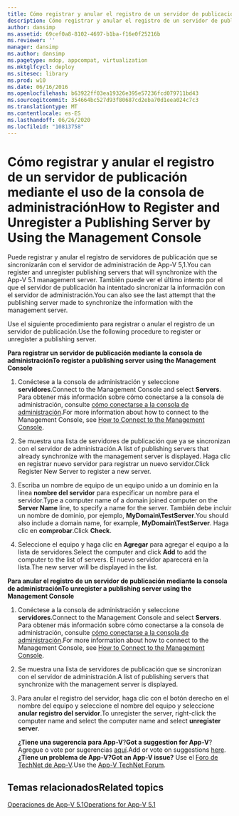 ```yaml
---
title: Cómo registrar y anular el registro de un servidor de publicación mediante el uso de la consola de administración
description: Cómo registrar y anular el registro de un servidor de publicación mediante el uso de la consola de administración
author: dansimp
ms.assetid: 69cef0a8-8102-4697-b1ba-f16e0f25216b
ms.reviewer: ''
manager: dansimp
ms.author: dansimp
ms.pagetype: mdop, appcompat, virtualization
ms.mktglfcycl: deploy
ms.sitesec: library
ms.prod: w10
ms.date: 06/16/2016
ms.openlocfilehash: b63922ff03ea19326e395e57236fcd079711bd43
ms.sourcegitcommit: 354664bc527d93f80687cd2eba70d1eea024c7c3
ms.translationtype: MT
ms.contentlocale: es-ES
ms.lasthandoff: 06/26/2020
ms.locfileid: "10813758"
---
```

# <span data-ttu-id="9bfb3-103">Cómo registrar y anular el registro de un servidor de publicación mediante el uso de la consola de administración</span><span class="sxs-lookup"><span data-stu-id="9bfb3-103">How to Register and Unregister a Publishing Server by Using the Management Console</span></span>


<span data-ttu-id="9bfb3-104">Puede registrar y anular el registro de servidores de publicación que se sincronizarán con el servidor de administración de App-V 5,1.</span><span class="sxs-lookup"><span data-stu-id="9bfb3-104">You can register and unregister publishing servers that will synchronize with the App-V 5.1 management server.</span></span> <span data-ttu-id="9bfb3-105">También puede ver el último intento por el que el servidor de publicación ha intentado sincronizar la información con el servidor de administración.</span><span class="sxs-lookup"><span data-stu-id="9bfb3-105">You can also see the last attempt that the publishing server made to synchronize the information with the management server.</span></span>

<span data-ttu-id="9bfb3-106">Use el siguiente procedimiento para registrar o anular el registro de un servidor de publicación.</span><span class="sxs-lookup"><span data-stu-id="9bfb3-106">Use the following procedure to register or unregister a publishing server.</span></span>

**<span data-ttu-id="9bfb3-107">Para registrar un servidor de publicación mediante la consola de administración</span><span class="sxs-lookup"><span data-stu-id="9bfb3-107">To register a publishing server using the Management Console</span></span>**

1.  <span data-ttu-id="9bfb3-108">Conéctese a la consola de administración y seleccione **servidores**.</span><span class="sxs-lookup"><span data-stu-id="9bfb3-108">Connect to the Management Console and select **Servers**.</span></span> <span data-ttu-id="9bfb3-109">Para obtener más información sobre cómo conectarse a la consola de administración, consulte [cómo conectarse a la consola de administración](how-to-connect-to-the-management-console-51.md).</span><span class="sxs-lookup"><span data-stu-id="9bfb3-109">For more information about how to connect to the Management Console, see [How to Connect to the Management Console](how-to-connect-to-the-management-console-51.md).</span></span>

2.  <span data-ttu-id="9bfb3-110">Se muestra una lista de servidores de publicación que ya se sincronizan con el servidor de administración.</span><span class="sxs-lookup"><span data-stu-id="9bfb3-110">A list of publishing servers that already synchronize with the management server is displayed.</span></span> <span data-ttu-id="9bfb3-111">Haga clic en registrar nuevo servidor para registrar un nuevo servidor.</span><span class="sxs-lookup"><span data-stu-id="9bfb3-111">Click Register New Server to register a new server.</span></span>

3.  <span data-ttu-id="9bfb3-112">Escriba un nombre de equipo de un equipo unido a un dominio en la línea **nombre del servidor** para especificar un nombre para el servidor.</span><span class="sxs-lookup"><span data-stu-id="9bfb3-112">Type a computer name of a domain joined computer on the **Server Name** line, to specify a name for the server.</span></span> <span data-ttu-id="9bfb3-113">También debe incluir un nombre de dominio, por ejemplo, **MyDomain\\TestServer**.</span><span class="sxs-lookup"><span data-stu-id="9bfb3-113">You should also include a domain name, for example, **MyDomain\\TestServer**.</span></span> <span data-ttu-id="9bfb3-114">Haga clic en **comprobar**.</span><span class="sxs-lookup"><span data-stu-id="9bfb3-114">Click **Check**.</span></span>

4.  <span data-ttu-id="9bfb3-115">Seleccione el equipo y haga clic en **Agregar** para agregar el equipo a la lista de servidores.</span><span class="sxs-lookup"><span data-stu-id="9bfb3-115">Select the computer and click **Add** to add the computer to the list of servers.</span></span> <span data-ttu-id="9bfb3-116">El nuevo servidor aparecerá en la lista.</span><span class="sxs-lookup"><span data-stu-id="9bfb3-116">The new server will be displayed in the list.</span></span>

**<span data-ttu-id="9bfb3-117">Para anular el registro de un servidor de publicación mediante la consola de administración</span><span class="sxs-lookup"><span data-stu-id="9bfb3-117">To unregister a publishing server using the Management Console</span></span>**

1.  <span data-ttu-id="9bfb3-118">Conéctese a la consola de administración y seleccione **servidores**.</span><span class="sxs-lookup"><span data-stu-id="9bfb3-118">Connect to the Management Console and select **Servers**.</span></span> <span data-ttu-id="9bfb3-119">Para obtener más información sobre cómo conectarse a la consola de administración, consulte [cómo conectarse a la consola de administración](how-to-connect-to-the-management-console-51.md).</span><span class="sxs-lookup"><span data-stu-id="9bfb3-119">For more information about how to connect to the Management Console, see [How to Connect to the Management Console](how-to-connect-to-the-management-console-51.md).</span></span>

2.  <span data-ttu-id="9bfb3-120">Se muestra una lista de servidores de publicación que se sincronizan con el servidor de administración.</span><span class="sxs-lookup"><span data-stu-id="9bfb3-120">A list of publishing servers that synchronize with the management server is displayed.</span></span>

3.  <span data-ttu-id="9bfb3-121">Para anular el registro del servidor, haga clic con el botón derecho en el nombre del equipo y seleccione el nombre del equipo y seleccione **anular registro del servidor**.</span><span class="sxs-lookup"><span data-stu-id="9bfb3-121">To unregister the server, right-click the computer name and select the computer name and select **unregister server**.</span></span>

    <span data-ttu-id="9bfb3-122">**¿Tiene una sugerencia para App-V**?</span><span class="sxs-lookup"><span data-stu-id="9bfb3-122">**Got a suggestion for App-V**?</span></span> <span data-ttu-id="9bfb3-123">Agregue o vote por sugerencias [aquí](http://appv.uservoice.com/forums/280448-microsoft-application-virtualization).</span><span class="sxs-lookup"><span data-stu-id="9bfb3-123">Add or vote on suggestions [here](http://appv.uservoice.com/forums/280448-microsoft-application-virtualization).</span></span> **<span data-ttu-id="9bfb3-124">¿Tiene un problema de App-V?</span><span class="sxs-lookup"><span data-stu-id="9bfb3-124">Got an App-V issue?</span></span>** <span data-ttu-id="9bfb3-125">Use el [Foro de TechNet de App-V](https://social.technet.microsoft.com/Forums/home?forum=mdopappv).</span><span class="sxs-lookup"><span data-stu-id="9bfb3-125">Use the [App-V TechNet Forum](https://social.technet.microsoft.com/Forums/home?forum=mdopappv).</span></span>

## <span data-ttu-id="9bfb3-126">Temas relacionados</span><span class="sxs-lookup"><span data-stu-id="9bfb3-126">Related topics</span></span>


[<span data-ttu-id="9bfb3-127">Operaciones de App-V 5.1</span><span class="sxs-lookup"><span data-stu-id="9bfb3-127">Operations for App-V 5.1</span></span>](operations-for-app-v-51.md)

 

 





